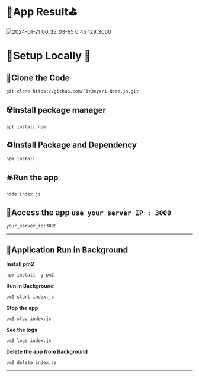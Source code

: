 # 📒App Result⛳
![2024-01-21 00_35_03-65 0 45 129_3000](https://github.com/Fir3eye/1-Node.js/assets/93431222/efd3ef0f-1c8f-409e-a48e-f1dd7eaa1658)
# 🎡Setup Locally 🎯
## 🥏Clone the Code 
```
git clone https://github.com/Fir3eye/1-Node.js.git
```

## ☢️Install package manager
```
apt install npm 
```
## ♻️Install Package and Dependency 
```
npm install
```
## ☣️Run the app
```
node index.js
```
## 🎢Access the app  `use your server IP : 3000`
```
your_server_ip:3000
```
---
## 🚀Application Run in Background 
**Install pm2**
```
npm install -g pm2
```
**Run in Background**
```
pm2 start index.js
```
**Stop the app**
```
pm2 stop index.js
```
**See the logs**
```
pm2 logs index.js
```
**Delete the app from Background**
```
pm2 delete index.js
```
---

